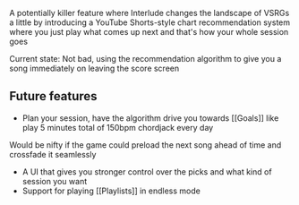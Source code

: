 A potentially killer feature where Interlude changes the landscape of VSRGs a little by introducing a YouTube Shorts-style chart recommendation system where you just play what comes up next and that's how your whole session goes

Current state: Not bad, using the recommendation algorithm to give you a song immediately on leaving the score screen
## Future features
- Plan your session, have the algorithm drive you towards [[Goals]] like play 5 minutes total of 150bpm chordjack every day

 Would be nifty if the game could preload the next song ahead of time and crossfade it seamlessly
- A UI that gives you stronger control over the picks and what kind of session you want
- Support for playing [[Playlists]] in endless mode
